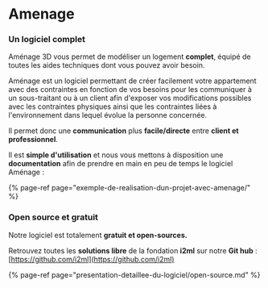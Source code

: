 # Amenage

### Un logiciel complet

Aménage 3D vous permet de modéliser un logement **complet**, équipé de toutes les aides techniques dont vous pouvez avoir besoin.

Aménage est un logiciel permettant de créer facilement votre appartement avec des contraintes en fonction de vos besoins pour les communiquer à un sous-traitant ou à un client afin d'exposer vos modifications possibles avec les contraintes physiques ainsi que les contraintes liées à l'environnement dans lequel évolue la personne concernée.

Il permet donc une **communication** plus **facile/directe** entre **client et professionnel**.

Il est **simple d'utilisation** et nous vous mettons à disposition une **documentation** afin de prendre en main en peu de temps le logiciel Aménage :

{% page-ref page="exemple-de-realisation-dun-projet-avec-amenage/" %}

### Open source et gratuit

Notre logiciel est totalement **gratuit et open-sources.**

Retrouvez toutes les **solutions libre** de la fondation **i2ml** sur notre **Git hub** : [https://github.com/i2ml](https://github.com/i2ml)

{% page-ref page="presentation-detaillee-du-logiciel/open-source.md" %}


